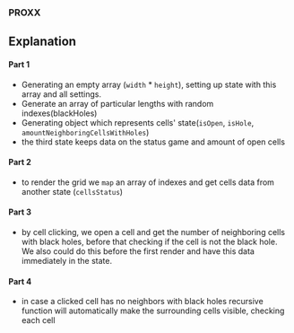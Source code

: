### PROXX


## Explanation

#### Part 1
- Generating an empty array (`width` * `height`), setting up state with this array and all settings.
- Generate an array of particular lengths with random indexes(blackHoles)
- Generating object which represents cells' state(`isOpen`, `isHole`, `amountNeighboringCellsWithHoles`)
- the third state keeps data on the status game and amount of open cells
#### Part 2
- to render the grid we `map` an array of indexes and get cells data from another state (`cellsStatus`)
#### Part 3
- by cell clicking, we open a cell and get the number of neighboring cells with black holes, before that checking if the cell is not the black hole. We also could do this before the first render and have this data immediately in the state.
#### Part 4
- in case a clicked cell has no neighbors with black holes recursive function will automatically make the surrounding cells visible, checking each cell